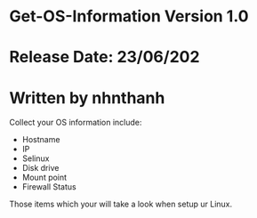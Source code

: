 # Get-OS-Information Version 1.0
# Release Date: 23/06/202
# Written by nhnthanh
Collect your OS information include:
- Hostname
- IP 
- Selinux
- Disk drive
- Mount point
- Firewall Status

Those items which your will take a look when setup ur Linux. 
